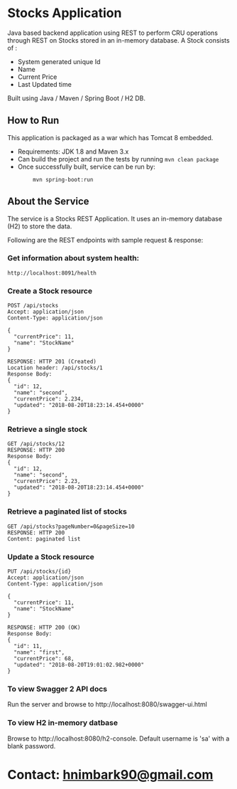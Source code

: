 # Stocks Application

Java based backend application using REST to perform CRU operations through REST on Stocks stored in an in-memory database.
A Stock consists of :
- System generated unique Id
- Name
- Current Price
- Last Updated time

Built using  Java / Maven / Spring Boot / H2 DB.

## How to Run 

This application is packaged as a war which has Tomcat 8 embedded.

* Requirements:  JDK 1.8 and Maven 3.x
* Can build the project and run the tests by running ```mvn clean package```
* Once successfully built, service can be run by:
```
        mvn spring-boot:run
```

## About the Service

The service is a Stocks REST Application. It uses an in-memory database (H2) to store the data.


Following are the REST endpoints with sample request & response:

### Get information about system health:

```
http://localhost:8091/health
```

### Create a Stock resource

```
POST /api/stocks
Accept: application/json
Content-Type: application/json

{
  "currentPrice": 11,
  "name": "StockName"
}

RESPONSE: HTTP 201 (Created)
Location header: /api/stocks/1
Response Body:
{
  "id": 12,
  "name": "second",
  "currentPrice": 2.234,
  "updated": "2018-08-20T18:23:14.454+0000"
}
```

### Retrieve a single stock

```
GET /api/stocks/12
RESPONSE: HTTP 200
Response Body:
{
  "id": 12,
  "name": "second",
  "currentPrice": 2.23,
  "updated": "2018-08-20T18:23:14.454+0000"
}
```


### Retrieve a paginated list of stocks

```
GET /api/stocks?pageNumber=0&pageSize=10
RESPONSE: HTTP 200
Content: paginated list 
```

### Update a Stock resource

```
PUT /api/stocks/{id}
Accept: application/json
Content-Type: application/json

{
  "currentPrice": 11,
  "name": "StockName"
}

RESPONSE: HTTP 200 (OK)
Response Body:
{
  "id": 11,
  "name": "first",
  "currentPrice": 68,
  "updated": "2018-08-20T19:01:02.982+0000"
}
```
### To view Swagger 2 API docs

Run the server and browse to http://localhost:8080/swagger-ui.html


### To view H2 in-memory datbase

Browse to http://localhost:8080/h2-console. Default username is 'sa' with a blank password.

# Contact: hnimbark90@gmail.com


